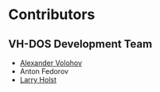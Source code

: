 # Contributors
## VH-DOS Development Team
* [Alexander Volohov](https://github.com/SashaVolohov)
* Anton Fedorov
* [Larry Holst](https://github.com/80486DX2-66)
